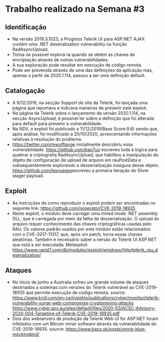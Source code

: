 # Trabalho realizado na Semana #3

## Identificação

- Na versão 2019.3.1023, a Progress Telerik UI para ASP.NET AJAX contém uma .NET deserialization vulnerability na função RadAsyncUpload.
- Torna-se possível explorá-la quando se obtém as chaves de encriptação através de outras vulnerabilidades.
- A sua exploração pode resultar em execução de código remota.
- Pode ser prevenida através de uma das definições da aplicação mas, apenas a partir de 2020.1.114, passou a ser uma definição default. 

## Catalogação

- A 9/12/2019, na secção Support do site da Telerik, foi lançada uma página que reportava e indicava maneiras de prevenir este exploit.
- Na página da Telerik sobre o lançamento da versão 2020.1.114, na secção AsyncUpload, é possível ler sobre a definição que foi alterada para default para prevenir a vulnerabilidade.
- Na NDV, o exploit foi publicado a 11/12/2019(Base Score:9.8) sendo que, após análise, foi modificado a 20/10/2020, acrescentando informações relativas à resolução do problema.
- https://twitter.com/mwulftange inicialmente descobriu essa vulnerabilidade. https://github.com/bao7uo escreveu toda a lógica para quebrar a criptografia RadAsyncUpload, que habilitou a manipulação do objeto de configuração de upload de arquivo em rauPostData e subsequentemente explorando a desserialização insegura desse objeto. https://github.com/lesnuages ​​escreveu a primeira iteração do Sliver stager payload.

## Exploit

- As instruções de como reproduzir o exploit podem ser encontradas no seguinte link: https://github.com/noperator/CVE-2019-18935
- Neste exploit, o módulo deve carregar uma mixed mode .NET assembly DLL, que é carregada por meio da falha de desserialização. O upload do arquivo requer conhecimento das chaves criptográficas usadas pelo RAU. Os valores padrão usados ​​por este módulo estão relacionados com o CVE-2017-11317, que, após um patch, torna essas chaves aleatórias. Também é necessário saber a versão do Telerik UI ASP.NET que está a ser executada. Metasploit: https://www.rapid7.com/db/modules/exploit/windows/http/telerik_rau_deserialization/


## Ataques

- No inicio de junho a Australia sofreu um grande volume de ataques destinados a sistemas com versões do Telerik vulnerável ao CVE-2019-18935 que permite execução de código remota.
source: 
https://www.kroll.com/en-ca/insights/publications/cyber/monitor/telerik-vulnerability-surge-web-compromise-cryptomining-attacks 
https://www.cyber.gov.au/sites/default/files/2020-03/ACSC-Advisory-2020-004-Targeting-of-Telerik-CVE-2019-18935.pdf
- Dois dos webservers de produção da Telerik Web UI for ASP.NET foram infetados com um Bitcoin miner software através da vulnerabilidade do CVE-2019-18935. source: https://www.baco.sk/posts/xmrig-blue-mockingbird/

